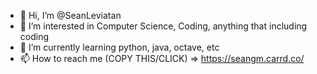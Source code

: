 - 👋 Hi, I’m @SeanLeviatan
- 👀 I’m interested in Computer Science, Coding, anything that including coding
- 🌱 I’m currently learning python, java, octave, etc
- 📫 How to reach me (COPY THIS/CLICK) => https://seangm.carrd.co/

<!---
SeanLeviatan/SeanLeviatan is a ✨ special ✨ repository because its `README.md` (this file) appears on your GitHub profile.
You can click the Preview link to take a look at your changes.
--->

